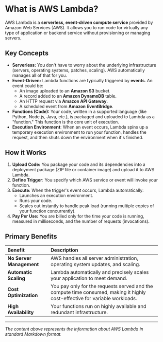 # What is AWS Lambda?

AWS Lambda is a **serverless, event-driven compute service** provided by Amazon Web Services (AWS). It allows you to run code for virtually any type of application or backend service without provisioning or managing servers.

## Key Concepts

* **Serverless:** You don't have to worry about the underlying infrastructure (servers, operating systems, patches, scaling). AWS automatically manages all of that for you.
* **Event-Driven:** Lambda functions are typically triggered by **events**. An event could be:
    * An image uploaded to an **Amazon S3** bucket.
    * A record added to an **Amazon DynamoDB** table.
    * An HTTP request via **Amazon API Gateway**.
    * A scheduled event from **Amazon EventBridge**.
* **Functions (Code):** Your code, written in a supported language (like Python, Node.js, Java, etc.), is packaged and uploaded to Lambda as a "function." This function is the core unit of execution.
* **Execution Environment:** When an event occurs, Lambda spins up a temporary execution environment to run your function, handles the request, and then shuts down the environment when it's finished.

## How it Works

1.  **Upload Code:** You package your code and its dependencies into a deployment package (ZIP file or container image) and upload it to AWS Lambda.
2.  **Define Trigger:** You specify which AWS service or event will invoke your function.
3.  **Execute:** When the trigger's event occurs, Lambda automatically:
    * Launches an execution environment.
    * Runs your code.
    * Scales out instantly to handle peak load (running multiple copies of your function concurrently).
4.  **Pay Per Use:** You are billed only for the time your code is running, measured in milliseconds, and the number of requests (invocations).

## Primary Benefits

| Benefit | Description |
| :--- | :--- |
| **No Server Management** | AWS handles all server administration, operating system updates, and scaling. |
| **Automatic Scaling** | Lambda automatically and precisely scales your application to meet demand. |
| **Cost Optimization** | You pay only for the requests served and the compute time consumed, making it highly cost-effective for variable workloads. |
| **High Availability** | Your functions run on highly available and redundant infrastructure. |

***

*The content above represents the information about AWS Lambda in standard Markdown format.*
